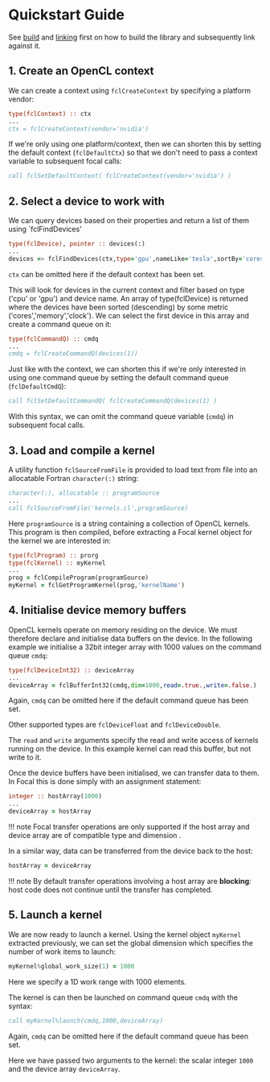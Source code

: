 # Quickstart Guide

See [build](../build) and [linking](../linking) first on how to build the library and subsequently link against it.

## 1. Create an OpenCL context

We can create a context using `fclCreateContext` by specifying a platform vendor:

```fortran
type(fclContext) :: ctx
...
ctx = fclCreateContext(vendor='nvidia')
```

If we're only using one platform/context, then we can shorten this by setting the default context (`fclDefaultCtx`) so that we don't need to pass a context variable to subsequent focal calls:


```fortran
call fclSetDefaultContext( fclCreateContext(vendor='nvidia') )
```

## 2. Select a device to work with

We can query devices based on their properties and return a list of them using `fclFindDevices'

```fortran
type(fclDevice), pointer :: devices(:)
...
devices => fclFindDevices(ctx,type='gpu',nameLike='tesla',sortBy='cores')
```
`ctx` can be omitted here if the default context has been set.

This will look for devices in the current context and filter based on type ('cpu' or 'gpu') and device name.
An array of type(fclDevice) is returned where the devices have been sorted (descending) by some metric ('cores','memory','clock').
We can select the first device in this array and create a command queue on it:

```fortran
type(fclCommandQ) :: cmdq
...
cmdq = fclCreateCommandQ(devices(1))
```

Just like with the context, we can shorten this if we're only interested in using one command queue by setting the default command queue (`fclDefaultCmdQ`):

```fortran
call fclSetDefaultCommandQ( fclCreateCommandQ(devices(1) )
```
With this syntax, we can omit the command queue variable (`cmdq`) in subsequent focal calls.

## 3. Load and compile a kernel

A utility function `fclSourceFromFile` is provided to load text from file into an allocatable Fortran `character(:)` string:

```fortran
character(:), allocatable :: programSource
...
call fclSourceFromFile('kernels.cl',programSource)
```

Here `programSource` is a string containing a collection of OpenCL kernels. This program is then compiled, before extracting a Focal kernel object for the kernel we are interested in:

```fortran
type(fclProgram) :: prorg
type(fclKernel) :: myKernel
...
prog = fclCompileProgram(programSource)
myKernel = fclGetProgramKernel(prog,'kernelName')
```

## 4. Initialise device memory buffers

OpenCL kernels operate on memory residing on the device. We must therefore declare and initialise data buffers on the device.
In the following example we initialise a 32bit integer array with 1000 values on the command queue `cmdq`:

```fortran
type(fclDeviceInt32) :: deviceArray
...
deviceArray = fclBufferInt32(cmdq,dim=1000,read=.true.,write=.false.)
```

Again, `cmdq` can be omitted here if the default command queue has been set.

Other supported types are `fclDeviceFloat` and `fclDeviceDouble`.

The `read` and `write` arguments specify the read and write access of kernels running on the device.
In this example kernel can read this buffer, but not write to it.

Once the device buffers have been initialised, we can transfer data to them. In Focal this is done simply with an assignment statement:

```fortran
integer :: hostArray(1000)
...
deviceArray = hostArray
```

!!! note
    Focal transfer operations are only supported if the host array and device array are of compatible type and dimension .


In a similar way, data can be transferred from the device back to the host:

```fortran
hostArray = deviceArray
```

!!! note
    By default transfer operations involving a host array are __blocking__: host code does not continue until the transfer has completed.


## 5. Launch a kernel

We are now ready to launch a kernel. Using the kernel object `myKernel` extracted previously, we can set the global dimension which specifies the number of work items to launch:

```fortran
myKernel%global_work_size(1) = 1000
```
Here we specify a 1D work range with 1000 elements.

The kernel is can then be launched on command queue `cmdq` with the syntax:

```fortran
call myKernel%launch(cmdq,1000,deviceArray)
```

Again, `cmdq` can be omitted here if the default command queue has been set.

Here we have passed two arguments to the kernel: the scalar integer `1000` and the device array `deviceArray`.

